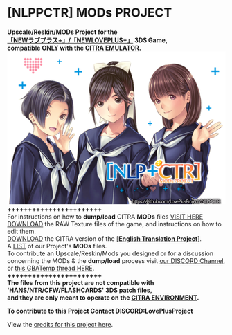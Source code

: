 # [NLPPCTR] MODs PROJECT

**Upscale/Reskin/MODs Project for the<br />
[「NEWラブプラス+」/「NEWLOVEPLUS+」](https://www.youtube.com/watch?v=Sz6p45GsLJQ) 3DS Game,<br />
compatible ONLY with the [CITRA EMULATOR](https://citra-emulator.com/).**<br />
![ScreenShot](https://github.com/LovePlusProject/NLPPCTR/blob/b43733e967abdc54355c80562ffd97773f4f64f1/%5BNLPPCTR%5D.png)
**+++++++++++++++++++++++**<br />
For instructions on how to **dump/load** CITRA **MODs** files [VISIT HERE](___)<br />
[DOWNLOAD](___) the RAW Texture files of the game, and instructions on how to edit them.<br />
[DOWNLOAD](___) the CITRA version of the [[**English Translation Project**]](https://github.com/LovePlusProject/NLPPATCH/).<br />
A [LIST](___) of our Project's **MODs** files.<br />
To contribute an Upscale/Reskin/Mods you designed or for a discussion<br />
concerning the MODs & the **dump/load** process visit [our DISCORD Channel](https://discord.gg/Mn8DSXJc),<br />
or [this GBATemp thread HERE](https://gbatemp.net/threads/project-newloveplus-custom-mods-thread.412840/).<br />
**+++++++++++++++++++++++**<br />
**The files from this project are not compatible with 'HANS/NTR/CFW/FLASHCARDS' 3DS patch files,<br />
and they are only meant to operate on the [CITRA ENVIRONMENT](https://citra-emulator.com/).**

**To contribute to this Project Contact DISCORD:LovePlusProject**

View the [credits for this project here](___).
